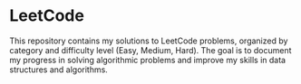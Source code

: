 # LeetCode
This repository contains my solutions to LeetCode problems, organized by category and difficulty level (Easy, Medium, Hard). The goal is to document my progress in solving algorithmic problems and improve my skills in data structures and algorithms.
